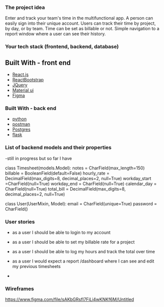 

### The project idea 
 Enter and track your team's time in the multifunctional app.  A person can easily sign into their unique account.  Users can track their time by project, by day, or by team. Time can be set as billable or not. Simple navigation to a report window where a user can see their history.

### Your tech stack (frontend, backend, database)

## Built With - front end
   
* [React.js](https://reactjs.org/)
* [ReactBootstrap](https://getbootstrap.com)
* [JQuery](https://jquery.com)
* [Material ui](https://mui.com/getting-started/installation/)
* [Figma](https://www.figma.com/)


### Built With - back end
* [python](https://www.python.org/)
* [postman](https://www.postman.com/)
* [Postgres](https://www.postgresql.org/)
* [flask](https://flask.palletsprojects.com/en/2.1.x/)

### List of backend models and their properties

-still in progress but so far I have

class Timesheet(models.Model):
    notes = CharField(max_length=150)
    billable = BooleanField(default=False)
    hourly_rate = DecimalField(max_digits=8, decimal_places=2, null=True)
    workday_start =CharField(null=True)
    workday_end = CharField(null=True)
    calendar_day = CharField(null=True)
    total_bill = DecimalField(max_digits=8, decimal_places=2, null=True)


 
class User(UserMixin, Model):
    email = CharField(unique=True)
    password = CharField()



### User stories
 

- as a user I should be able to login to my account
- as a user I should be able to set my billable rate for a project
- as a user I should be able to log my hours and track the total over time

- as a user I  would expect a report /dashboard where I can see and edit my previous timesheets
- 
### Wireframes

https://www.figma.com/file/sAKbGRsfI7FiLi4wKNKf6M/Untitled

